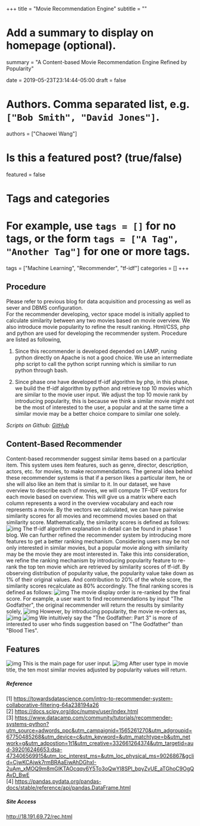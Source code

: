 +++
title = "Movie Recommendation Engine"
subtitle = ""

# Add a summary to display on homepage (optional).
summary = "A Content-based Movie Recommendation Engine Refined by Popularity"

date = 2019-05-23T23:14:44-05:00
draft = false

# Authors. Comma separated list, e.g. `["Bob Smith", "David Jones"]`.
authors = ["Chaowei Wang"]

# Is this a featured post? (true/false)
featured = false

# Tags and categories
# For example, use `tags = []` for no tags, or the form `tags = ["A Tag", "Another Tag"]` for one or more tags.
tags = ["Machine Learning", "Recommender", "tf-idf"]
categories = []
+++

## Procedure
Please refer to previous blog for data acquisition and processing as well as sever and DBMS configuration.  
For the recommender developing, vector space model is initially applied to calculate similarity between any two movies based on movie overview. We also introduce movie popularity to refine the result ranking. Html/CSS, php and python are used for developing the recommender system. Procedure are listed as following,

1. Since this recommender is developed depended on LAMP, runing python directly on Apache is not a good choice. We use an intermediate php script to call the python script running which is similiar to run python through bash.

2. Since phase one have developed tf-idf algorithm by php, in this phase, we build the tf-idf algorithm by python and retrieve top 10 movies which are similar to the movie user input. We adjust the top 10 movie rank by introducing popularity, this is because we think a similar movie might not be the most of interested to the user, a popular and at the same time a similar movie may be a better choice compare to similar one solely.

*Scripts on Github: [GitHub](https://github.com/mangfu1231/recommender)*

## Content-Based Recommender
Content-based recommender suggest similar items based on a particular item. This system uses item features, such as genre, director, description, actors, etc. for movies, to make recommendations. The general idea behind these recommender systems is that if a person likes a particular item, he or she will also like an item that is similar to it.
In our dataset, we have overview to describe each of movies, we will compute TF-IDF vectors for each movie based on overview. This will give us a matrix where each column represents a word in the overview vocabulary and each row represents a movie. By the vectors we calculated, we can have pairwise similarity scores for all movies and recommend movies based on that similarity score. Mathematically, the similarity scores is defined as follows:
![img](/img/cos.png)
The tf-idf algorithm explanation in detail can be found in phase 1 blog.
We can further refined the recommender system by introducing more features to get a better ranking mechanism. Considering users may be not only interested in similar movies, but a popular movie along with similarity may be the movie they are most interested in. Take this into consideration, we refine the ranking mechanism by introducing popularity feature to re-rank the top ten movie which are retrieved by similarity scores of tf-idf. By observing distribution of popularity value, the popularity value take down as 1% of their original values. And contribution to 20% of the whole score, the similarity scores recalculate as 80% accordingly. The final ranking scores is defined as follows:
![img](/img/weight.png)
The movie display order is re-ranked by the final score.
For example, a user want to find recommendations by input "The Godfather", the original recommender will return the results by similarity solely,
![img](/img/score1.png)
However, by introducing popularity, the movie re-orders as,
![img](/img/score2.png)
![img](/img/movieRank.png)
We intuitively say the "The Godfather: Part 3" is more of interested to user who finds suggestion based on "The Godfather" than "Blood Ties". 

## Features
![img](/img/mainR.png)
This is the main page for user input.
![img](/img/resultR.png)
After user type in movie title, the ten most similar movies adjusted by popularity values will return.

##### Reference
[1] https://towardsdatascience.com/intro-to-recommender-system-collaborative-filtering-64a238194a26  
[2] https://docs.scipy.org/doc/numpy/user/index.html  
[3] https://www.datacamp.com/community/tutorials/recommender-systems-python?utm_source=adwords_ppc&utm_campaignid=1565261270&utm_adgroupid=67750485268&utm_device=c&utm_keyword=&utm_matchtype=b&utm_network=g&utm_adpostion=1t1&utm_creative=332661264374&utm_targetid=aud-392016246653:dsa-473406569915&utm_loc_interest_ms=&utm_loc_physical_ms=9026867&gclid=CjwKCAjwk7rmBRAaEiwAhDGhxI-2uAm_xMOQ9m8mGlKTAOcqqy6Y5To3oQwYI8SPl_bpyZvUE_aTGhoC9OgQAvD_BwE  
[4] https://pandas.pydata.org/pandas-docs/stable/reference/api/pandas.DataFrame.html

##### Site Access
http://18.191.69.72/rec.html